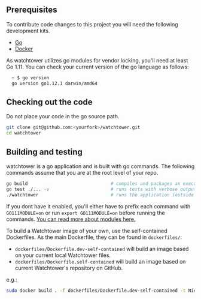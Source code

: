 ## Prerequisites
To contribute code changes to this project you will need the following development kits.
 * [Go](https://golang.org/doc/install)
 * [Docker](https://docs.docker.com/engine/installation/)
 
As watchtower utilizes go modules for vendor locking, you'll need at least Go 1.11.
You can check your current version of the go language as follows:
```bash
  ~ $ go version
  go version go1.12.1 darwin/amd64
```


## Checking out the code
Do not place your code in the go source path.
```bash
git clone git@github.com:<yourfork>/watchtower.git
cd watchtower
```

## Building and testing
watchtower is a go application and is built with go commands. The following commands assume that you are at the root level of your repo.
```bash
go build                               # compiles and packages an executable binary, watchtower
go test ./... -v                       # runs tests with verbose output
./watchtower                           # runs the application (outside of a container)
```

If you dont have it enabled, you'll either have to prefix each command with `GO111MODULE=on` or run `export GO111MODULE=on` before running the commands. [You can read more about modules here.](https://github.com/golang/go/wiki/Modules)

To build a Watchtower image of your own, use the self-contained Dockerfiles. As the main Dockerfile, they can be found in `dockerfiles/`:
- `dockerfiles/Dockerfile.dev-self-contained` will build an image based on your current local Watchtower files.
- `dockerfiles/Dockerfile.self-contained` will build an image based on current Watchtower's repository on GitHub.

e.g.:
```bash
sudo docker build . -f dockerfiles/Dockerfile.dev-self-contained -t NickFedor/watchtower # to build an image from local files
```

